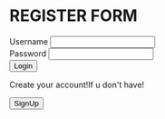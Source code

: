 <!DOCTYPE html>
<html lang="en">

<head>
    <meta charset="UTF-8">
    <meta name="viewport" content="width=device-width, initial-scale=1.0">
    <title>Task Login Form</title>
    <link rel="stylesheet" href="style.css">
</head>

<body>
    <div class="container">
        <form action="" id="form">
            <h1>REGISTER FORM</h1>
            <div class="input-group">
                <label for="username">Username</label>
                <input type="text" id="username" name="username">
                <div class="error"></div>
            </div>
            <div class="input-group">
                <label for="password">Password</label>
                <input type="password" id="password" name="password" autocomplete="current-password">
                <div class="error"></div>
            </div>
            <button type="submit" value="button">Login</button>
            <a href="todolist.htm"></a>
            <p>Create your account!If u don't have!</p>
            <a href="signup.htm"><button type="button" target="_blank"> SignUp</button></a>
        </form>
    </div>
    <script src="script.js"></script>
</body>

</html>
